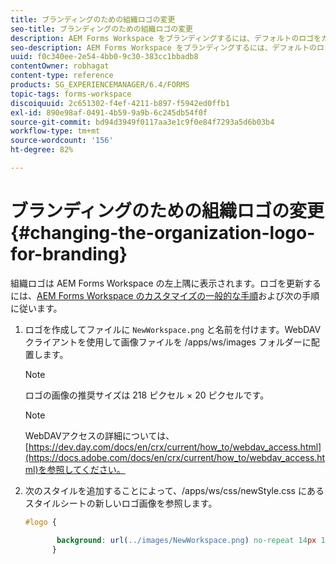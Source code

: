 ```yaml
---
title: ブランディングのための組織ロゴの変更
seo-title: ブランディングのための組織ロゴの変更
description: AEM Forms Workspace をブランディングするには、デフォルトのロゴをカスタマイズして組織のロゴを指定します。
seo-description: AEM Forms Workspace をブランディングするには、デフォルトのロゴをカスタマイズして組織のロゴを指定します。
uuid: f0c340ee-2e54-4bb0-9c30-383cc1bbadb8
contentOwner: robhagat
content-type: reference
products: SG_EXPERIENCEMANAGER/6.4/FORMS
topic-tags: forms-workspace
discoiquuid: 2c651302-f4ef-4211-b897-f5942ed0ffb1
exl-id: 890e98af-0491-4b59-9a9b-6c245db54f0f
source-git-commit: bd94d3949f0117aa3e1c9f0e84f7293a5d6b03b4
workflow-type: tm+mt
source-wordcount: '156'
ht-degree: 82%

---
```


# ブランディングのための組織ロゴの変更  {#changing-the-organization-logo-for-branding}

組織ロゴは AEM Forms Workspace の左上隅に表示されます。ロゴを更新するには、[AEM Forms Workspace のカスタマイズの一般的な手順](/help/forms/using/generic-steps-html-workspace-customization.md#generic-steps-for-html-workspace-customization)および次の手順に従います。

1. ロゴを作成してファイルに `NewWorkspace.png` と名前を付けます。WebDAV クライアントを使用して画像ファイルを /apps/ws/images フォルダーに配置します。

   >[!NOTE]
   >
   >ロゴの画像の推奨サイズは 218 ピクセル × 20 ピクセルです。

   >[!NOTE]
   >
   >WebDAVアクセスの詳細については、[https://dev.day.com/docs/en/crx/current/how_to/webdav_access.html](https://docs.adobe.com/docs/en/crx/current/how_to/webdav_access.html)を参照してください。

1. 次のスタイルを追加することによって、/apps/ws/css/newStyle.css にあるスタイルシートの新しいロゴ画像を参照します。

   ```css
   #logo {
   
          background: url(../images/NewWorkspace.png) no-repeat 14px 11px; 
         }
   ```
